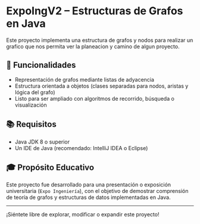 # ExpoIngV2 – Estructuras de Grafos en Java

Este proyecto implementa una estructura de grafos y nodos para realizar un grafico que nos permita ver la planeacion y camino de algun proyecto.


## 🚀 Funcionalidades

- Representación de grafos mediante listas de adyacencia  
- Estructura orientada a objetos (clases separadas para nodos, aristas y lógica del grafo)  
- Listo para ser ampliado con algoritmos de recorrido, búsqueda o visualización  

## 📚 Requisitos

- Java JDK 8 o superior  
- Un IDE de Java (recomendado: IntelliJ IDEA o Eclipse)

## 🎓 Propósito Educativo

Este proyecto fue desarrollado para una presentación o exposición universitaria (`Expo Ingeniería`), con el objetivo de demostrar comprensión de teoría de grafos y estructuras de datos implementadas en Java.

---

¡Siéntete libre de explorar, modificar o expandir este proyecto!
